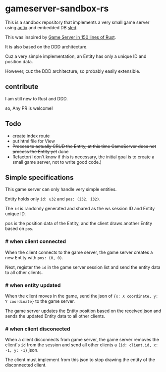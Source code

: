 # gameserver-sandbox-rs

This is a sandbox repository that implements a very small game server using [actix](https://github.com/actix/actix-web) and embedded DB [sled](https://github.com/spacejam/sled).

This was inspired by [Game Server in 150 lines of Rust](https://medium.com/@buterajay/game-server-in-150-lines-of-rust-ce1782199907).

It is also based on the DDD architecture.

Cuz a very simple implementation, an Entity has only a unique ID and position data.

However, cuz the DDD architecture,  so probably easily extensible.

## contribute

I am still new to Rust and DDD.

so, Any PR is welcome!

## Todo
- create index route
- put html file for View
- ~~Process to actually CRUD the Entity, at this time GameServer does not process the Entity yet~~ done
- Refactor(I don't know if this is necessary, the initial goal is to create a small game server, not to write good code.)

## Simple specifications

This game server can only handle very simple entities.

Entity holds only `id: u32` and `pos: (i32, i32)`.

The `id` is randomly generated and shared as the ws session ID and Entity unique ID.

pos is the position data of the Entity, and the client draws another Entity based on `pos`.


### # when client connected

When the client connects to the game server, the game server creates a new Entity with `pos: (0, 0)`.

Next, register the `id` in the game server session list and send the entity data to all other clients.

### # when entity updated

When the client moves in the game, send the json of `{x: X coordinate, y: Y coordinate}` to the game server.

The game server updates the Entity position based on the received json and sends the updated Entity data to all other clients.

### # when client disconected

When a client disconnects from game server, the game server removes the client's `id` from the session and send all other clients a `{id: client.id, x: -1, y: -1}` json.

The client must implement from this json to stop drawing the entity of the disconnected client.
